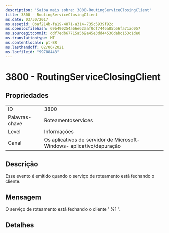 ```yaml
---
description: 'Saiba mais sobre: 3800-RoutingServiceClosingClient'
title: 3800 - RoutingServiceClosingClient
ms.date: 03/30/2017
ms.assetid: 0baf214b-fa19-4871-a314-735c5939f92c
ms.openlocfilehash: 69b490254a66e62aaf0df7446a85b56fa71ad057
ms.sourcegitcommit: ddf7edb67715a5b9a45e3dd44536dabc153c1de0
ms.translationtype: MT
ms.contentlocale: pt-BR
ms.lasthandoff: 02/06/2021
ms.locfileid: "99788443"
---
```

# <a name="3800---routingserviceclosingclient"></a>3800 - RoutingServiceClosingClient

## <a name="properties"></a>Propriedades  
  
|||  
|-|-|  
|ID|3800|  
|Palavras-chave|Roteamentoservices|  
|Level|Informações|  
|Canal|Os aplicativos de servidor de Microsoft-Windows- aplicativo/depuração|  
  
## <a name="description"></a>Descrição  

 Esse evento é emitido quando o serviço de roteamento está fechando o cliente.  
  
## <a name="message"></a>Mensagem  

 O serviço de roteamento está fechando o cliente ' %1 '.  
  
## <a name="details"></a>Detalhes
